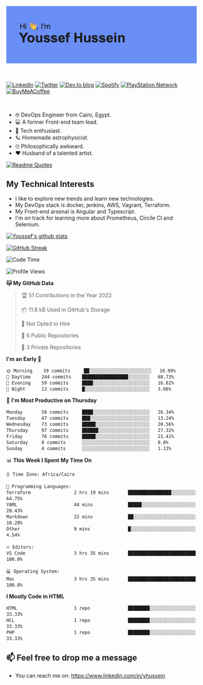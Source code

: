 [![Youssef's GitHub Banner](./assets/youssef-hussein.png)](https://github.com/yorki404)

</br>

[![LinkedIn](https://img.shields.io/badge/linkedin-%230077B5.svg?style=for-the-badge&logo=linkedin&logoColor=white)](https://www.linkedin.com/in/yhussein/)
[![Twitter](https://img.shields.io/badge/yorki404-%231DA1F2.svg?style=for-the-badge&logo=Twitter&logoColor=white)](https://twitter.com/yorki404)
[![Dev.to blog](https://img.shields.io/badge/dev.to-0A0A0A?style=for-the-badge&logo=dev.to&logoColor=white)](https://dev.to/yorki404)
[![Spotify](https://img.shields.io/badge/Spotify-1ED760?style=for-the-badge&logo=spotify&logoColor=white)](https://open.spotify.com/user/yorki404)
[![PlayStation Network](https://img.shields.io/badge/PSN-%230070D1.svg?style=for-the-badge&logo=Playstation&logoColor=white)](https://psnprofiles.com/yorki404)
[![BuyMeACoffee](https://img.shields.io/badge/Buy%20Me%20a%20Coffee-ffdd00?style=for-the-badge&logo=buy-me-a-coffee&logoColor=black)](https://www.buymeacoffee.com/Yorki404)

</br>

- :nerd_face: DevOps Engineer from Cairo, Egypt.
- :computer: A former Front-end team lead.
- :satellite: Tech enthusiast.
- :ringed_planet: Homemade astrophysicist.
- :roll_eyes: Philosophically awkward.
- :heart: Husband of a talented artist.

[![Readme Quotes](https://quotes-github-readme.vercel.app/api?type=horizontal&theme=dark)](https://github.com/piyushsuthar/github-readme-quotes)

## My Technical Interests

- I like to explore new trends and learn new technologies.
- My DevOps stack is docker, jenkins, AWS, Vagrant, Terraform.
- My Front-end arsenal is Angular and Typescript.
- I'm on track for learning more about Prometheus, Circile CI and Selenium.


[![Youssef's github stats](https://github-readme-stats.vercel.app/api?username=yorki404&theme=dark&show_icons=true)](https://github.com/yorki404)

[![GitHub Streak](https://github-readme-streak-stats.herokuapp.com/?user=yorki404&theme=dark)](https://git.io/streak-stats)

<!--START_SECTION:waka-->
![Code Time](http://img.shields.io/badge/Code%20Time-276%20hrs%2059%20mins-blue)

![Profile Views](http://img.shields.io/badge/Profile%20Views-0-blue)

**🐱 My GitHub Data** 

> 🏆 51 Contributions in the Year 2022
 > 
> 📦 11.8 kB Used in GitHub's Storage 
 > 
> 🚫 Not Opted to Hire
 > 
> 📜 6 Public Repositories 
 > 
> 🔑 3 Private Repositories  
 > 
**I'm an Early 🐤** 

```text
🌞 Morning    39 commits     ██░░░░░░░░░░░░░░░░░░░░░░░   10.99% 
🌆 Daytime    244 commits    █████████████████░░░░░░░░   68.73% 
🌃 Evening    59 commits     ████░░░░░░░░░░░░░░░░░░░░░   16.62% 
🌙 Night      13 commits     █░░░░░░░░░░░░░░░░░░░░░░░░   3.66%

```
📅 **I'm Most Productive on Thursday** 

```text
Monday       58 commits     ████░░░░░░░░░░░░░░░░░░░░░   16.34% 
Tuesday      47 commits     ███░░░░░░░░░░░░░░░░░░░░░░   13.24% 
Wednesday    73 commits     █████░░░░░░░░░░░░░░░░░░░░   20.56% 
Thursday     97 commits     ██████░░░░░░░░░░░░░░░░░░░   27.32% 
Friday       76 commits     █████░░░░░░░░░░░░░░░░░░░░   21.41% 
Saturday     0 commits      ░░░░░░░░░░░░░░░░░░░░░░░░░   0.0% 
Sunday       4 commits      ░░░░░░░░░░░░░░░░░░░░░░░░░   1.13%

```


📊 **This Week I Spent My Time On** 

```text
⌚︎ Time Zone: Africa/Cairo

💬 Programming Languages: 
Terraform                2 hrs 19 mins       ████████████████░░░░░░░░░   64.75% 
YAML                     44 mins             █████░░░░░░░░░░░░░░░░░░░░   20.43% 
Markdown                 22 mins             ██░░░░░░░░░░░░░░░░░░░░░░░   10.28% 
Other                    9 mins              █░░░░░░░░░░░░░░░░░░░░░░░░   4.54%

🔥 Editors: 
VS Code                  3 hrs 35 mins       █████████████████████████   100.0%

💻 Operating System: 
Mac                      3 hrs 35 mins       █████████████████████████   100.0%

```

**I Mostly Code in HTML** 

```text
HTML                     1 repo              ████████░░░░░░░░░░░░░░░░░   33.33% 
HCL                      1 repo              ████████░░░░░░░░░░░░░░░░░   33.33% 
PHP                      1 repo              ████████░░░░░░░░░░░░░░░░░   33.33%

```



<!--END_SECTION:waka-->

## 📫 Feel free to drop me a message
- You can reach me on: https://www.linkedin.com/in/yhussein
